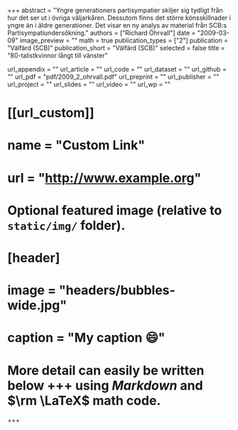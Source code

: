 +++
abstract = "Yngre generationers partisympatier skiljer sig tydligt från hur det ser ut i övriga väljarkåren. Dessutom finns det större könsskillnader i yngre än i äldre generationer. Det visar en ny analys av material från SCB:s Partisympatiundersökning."
authors = ["Richard Öhrvall"]
date = "2009-03-09"
image_preview = ""
math = true
publication_types = ["2"]
publication = "Välfärd (SCB)"
publication_short = "Välfärd (SCB)"
selected = false
title = "80-talistkvinnor långt till vänster"

url_appendix = ""
url_article = ""
url_code = ""
url_dataset = ""
url_github = ""
url_pdf = "pdf/2009_2_ohrvall.pdf"
url_preprint = ""
url_publisher  = ""
url_project = ""
url_slides = ""
url_video = ""
url_wp = ""

# [[url_custom]]
# name = "Custom Link"
# url = "http://www.example.org"

# Optional featured image (relative to `static/img/` folder).
# [header]
# image = "headers/bubbles-wide.jpg"
# caption = "My caption :smile:"


# More detail can easily be written below +++ using *Markdown* and $\rm \LaTeX$ math code.
+++
